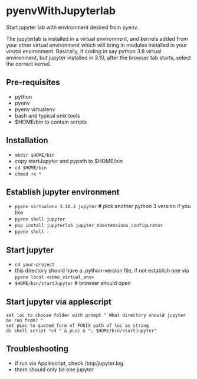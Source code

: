 # pyenvWithJupyterlab
Start jupyter lab with environment desired from pyenv.

The jupyterlab is installed in a virtual environment, and kernels added from your other virtual environment which will bring in modules installed in your virutal environment. Basically, if coding in say python 3.8 virtual environment, but jupyter installed in 3.10, after the browser tab starts, select the correct kernel.

## Pre-requisites
* python
* pyenv
* pyenv virtualenv
* bash and typical unix tools
* $HOME/bin to contain scripts

## Installation
* `mkdir $HOME/bin`
* copy startJupyter and pypath to $HOME/bin
* `cd $HOME/bin`
* `chmod +x *`

## Establish jupyter environment
* `pyenv virtualenv 3.10.3 jupyter` # pick another python 3 version if you like
* `pyenv shell jupyter`
* `pip install jupyterlab jupyter_nbextensions_configurator`
* `pyenv shell -`

## Start jupyter
* `cd your-project`
* this directory should have a .python-version file, if not establish one via `pyenv local <some_virtual_env>`
* `$HOME/bin/startJupyter`  # browser should open

## Start jupyter via applescript
```
set loc to choose folder with prompt " What directory should jupyter be run from? " 
set pLoc to quoted form of POSIX path of loc as string 
do shell script "cd " & pLoc & "; $HOME/bin/startJupyter"
```

## Troubleshooting
* if run via Applescript, check /tmp/jupyter.log
* there should only be one jupyter
